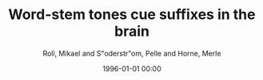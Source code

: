 ---
layout: post
title: Word-stem tones cue suffixes in the brain

date: 1996-01-01 00:00
author: Roll, Mikael and S\"oderstr\"om, Pelle and Horne, Merle
journal: Brain research

year: 2013
---
